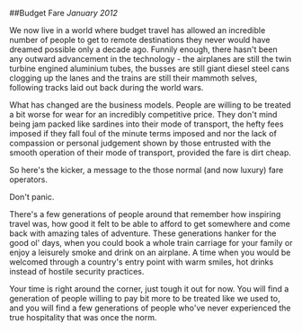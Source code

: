 ##Budget Fare
_January 2012_

We now live in a world where budget travel has allowed an incredible number of people to get to remote destinations they never would have dreamed possible only a decade ago. Funnily enough, there hasn't been any outward advancement in the technology - the airplanes are still the twin turbine engined aluminium tubes, the busses are still giant diesel steel cans clogging up the lanes and the trains are still their mammoth selves, following tracks laid out back during the world wars.

What has changed are the business models. People are willing to be treated a bit worse for wear for an incredibly competitive price. They don't mind being jam packed like sardines into their mode of transport, the hefty fees imposed if they fall foul of the minute terms imposed and nor the lack of compassion or personal judgement shown by those entrusted with the smooth operation of their mode of transport, provided the fare is dirt cheap.

So here's the kicker, a message to the those normal (and now luxury) fare operators. 

Don't panic. 

There's a few generations of people around that remember how inspiring travel was, how good it felt to be able to afford to get somewhere and come back with amazing tales of adventure. These generations hanker for the good ol' days, when you could book a whole train carriage for your family or enjoy a leisurely smoke and drink on an airplane. A time when you would be welcomed through a country's entry point with warm smiles, hot drinks instead of hostile security practices. 

Your time is right around the corner, just tough it out for now. You will find a generation of people willing to pay bit more to be treated like we used to, and you will find a few generations of people who've never experienced the true hospitality that was once the norm. 